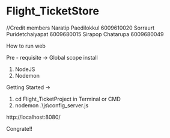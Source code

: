 ﻿# Flight_TicketStore
 
//Credit members
Naratip Paedilokkul        6009610020
Sorraurt Puridetchaiyapat  6009680015
Sirapop Chatarupa          6009680049

How to run web 

Pre - requisite ->
  Global scope install
  1. NodeJS 
  2. Nodemon
    
Getting Started ->
  1. cd Flight_TicketProject in Terminal or CMD
  2. nodemon .\js\config_server.js

http://localhost:8080/ 

Congrate!!
